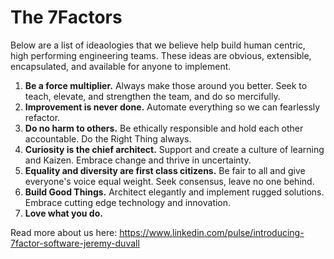 # The 7Factors

Below are a list of ideaologies that we believe help build human centric, high performing engineering teams. These ideas are obvious, extensible, encapsulated, and available for anyone to implement.

1. **Be a force multiplier.** Always make those around you better. Seek to teach, elevate, and strengthen the team, and do so mercifully.
2. **Improvement is never done.** Automate everything so we can fearlessly refactor.
3. **Do no harm to others.** Be ethically responsible and hold each other accountable. Do the Right Thing always.
4. **Curiosity is the chief architect.** Support and create a culture of learning and Kaizen. Embrace change and thrive in uncertainty. 
5. **Equality and diversity are first class citizens.** Be fair to all and give everyone's voice equal weight. Seek consensus, leave no one behind.
6. **Build Good Things.** Architect elegantly and implement rugged solutions. Embrace cutting edge technology and innovation.
7. **Love what you do.**

Read more about us here: https://www.linkedin.com/pulse/introducing-7factor-software-jeremy-duvall
